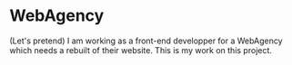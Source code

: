 # WebAgency
(Let's pretend) I am working as a front-end developper for a WebAgency which needs a rebuilt of their website.
This is my work on this project.

